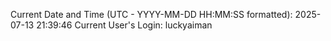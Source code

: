 Current Date and Time (UTC - YYYY-MM-DD HH:MM:SS formatted): 2025-07-13 21:39:46
Current User's Login: luckyaiman
